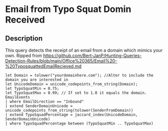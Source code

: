 # Email from Typo Squat Domin Received

## Description
This query detects the receipt of an email from a domain which mimics your own. Ripped from https://github.com/Bert-JanP/Hunting-Queries-Detection-Rules/blob/main/Office%20365/Email%20-%20TyposquattedEmailRecieved.md

```KQL
let Domain = tolower("yourdomainhere.com"); //Alter to include the domain you are interested in
let UnicodeDomain = unicode_codepoints_from_string(Domain);
let TypoSquatMin = 0.75;
let TypoSquatMax = 0.99; // If set to 1.0 it equals the domain.
EmailEvents
| where EmailDirection == "Inbound"
| extend SenderDomainUnicode = unicode_codepoints_from_string(tolower(SenderFromDomain))
| extend TypoSquadPercentage = jaccard_index(UnicodeDomain, SenderDomainUnicode)
| where TypoSquadPercentage between (TypoSquatMin .. TypoSquatMax)